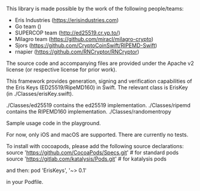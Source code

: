 This library is made possible by the work of the following people/teams:
- Eris Industries (https://erisindustries.com)
- Go team ()
- SUPERCOP team (http://ed25519.cr.yp.to/)
- Milagro team (https://github.com/miracl/milagro-crypto)
- Sjors (https://github.com/CryptoCoinSwift/RIPEMD-Swift)
- rnapier (https://github.com/RNCryptor/RNCryptor)

The source code and accompanying files are provided under the Apache v2 license (or respective license for prior work).

This framework provides generation, signing and verification capabilities of the Eris Keys (ED25519/RipeMD160) in Swift. The relevant class is ErisKey (in ./Classes/erisKey.swift).

./Classes/ed25519 contains the ed25519 implementation.
./Classes/ripemd contains the RIPEMD160 implementation.
./Classes/randomentropy


Sample usage code in the playground.

For now, only iOS and macOS are supported. There are currently no tests.

To install with cocoapods, please add the following source declarations:
source 'https://github.com/CocoaPods/Specs.git' # for standard pods
source 'https://gitlab.com/katalysis/Pods.git' # for katalysis pods

and then:
pod 'ErisKeys', '~> 0.1'

in your Podfile.
